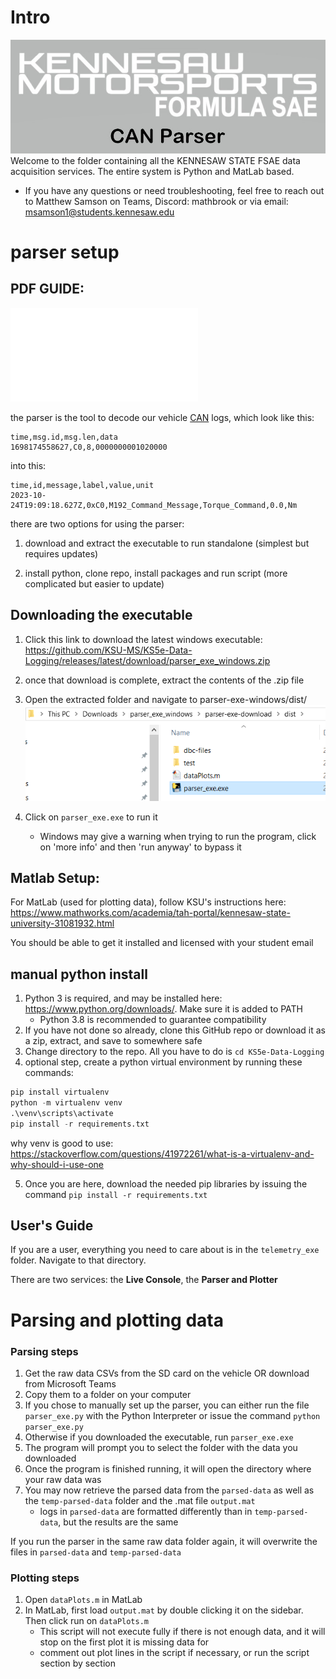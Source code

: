
# Intro

![team logo](readmepics\kennesawmotorsports.jpg)
Welcome to the folder containing all the KENNESAW STATE FSAE data acquisition services. The entire system is Python and MatLab based.

- If you have any questions or need troubleshooting, feel free to reach out to Matthew Samson on Teams, Discord: mathbrook or via email: <msamson1@students.kennesaw.edu>

# parser setup

## PDF GUIDE:

![Here is the setup guide in PDF form](./readmepics/Parser%20setup%20and%20run%20guide.pdf)

the parser is the tool to decode our vehicle [CAN](https://www.csselectronics.com/pages/can-bus-simple-intro-tutorial) logs, which look like this:

```csv
time,msg.id,msg.len,data
1698174558627,C0,8,0000000001020000
```

into this:

```csv
time,id,message,label,value,unit
2023-10-24T19:09:18.627Z,0xC0,M192_Command_Message,Torque_Command,0.0,Nm
```

there are two options for using the parser:

1. download and extract the executable to run standalone (simplest but requires updates)

2. install python, clone repo, install packages and run script (more complicated but easier to update)

## Downloading the executable

1. Click this link to download the latest windows executable: <https://github.com/KSU-MS/KS5e-Data-Logging/releases/latest/download/parser_exe_windows.zip>

2. once that download is complete, extract the contents of the .zip file 
3. Open the extracted folder and navigate to parser-exe-windows/dist/ ![parser exe download directory](readmepics\parser-exe-directory.png)
4. Click on `parser_exe.exe` to run it
    - Windows may give a warning when trying to run the program, click on 'more info' and then 'run anyway' to bypass it

## Matlab Setup:

For MatLab (used for plotting data), follow KSU's instructions here: <https://www.mathworks.com/academia/tah-portal/kennesaw-state-university-31081932.html>

You should be able to get it installed and licensed with your student email

## manual python install

1. Python 3 is required, and may be installed here: <https://www.python.org/downloads/>. Make sure it is added to PATH
    - Python 3.8 is recommended to guarantee compatibility
2. If you have not done so already, clone this GitHub repo or download it as a zip, extract, and save to somewhere safe
3. Change directory to the repo. All you have to do is `cd KS5e-Data-Logging`
4. optional step, create a python virtual environment by running these commands:

```python
pip install virtualenv
python -m virtualenv venv
.\venv\scripts\activate
pip install -r requirements.txt
```

why venv is good to use: <https://stackoverflow.com/questions/41972261/what-is-a-virtualenv-and-why-should-i-use-one>

5. Once you are here, download the needed pip libraries by issuing the command `pip install -r requirements.txt`

## User's Guide

If you are a user, everything you need to care about is in the `telemetry_exe` folder. Navigate to that directory.

There are two services: the **Live Console**, the **Parser and Plotter**

# Parsing and plotting data

### Parsing steps 

1. Get the raw data CSVs from the SD card on the vehicle OR download from Microsoft Teams
2. Copy them to a folder on your computer
3. If you chose to manually set up the parser, you can either run the file `parser_exe.py` with the Python Interpreter or issue the command `python parser_exe.py`
4. Otherwise if you downloaded the executable, run `parser_exe.exe`
5. The program will prompt you to select the folder with the data you downloaded
6. Once the program is finished running, it will open the directory where your raw data was 
7. You may now retrieve the parsed data from the `parsed-data` as well as the `temp-parsed-data` folder and the .mat file `output.mat`
   - logs in `parsed-data` are formatted differently than in `temp-parsed-data`, but the results are the same

If you run the parser in the same raw data folder again, it will overwrite the files in `parsed-data` and `temp-parsed-data`

### Plotting steps 

1. Open `dataPlots.m` in MatLab
2. In MatLab, first load `output.mat` by double clicking it on the sidebar. Then click run on `dataPlots.m`
    - This script will not execute fully if there is not enough data, and it will stop on the first plot it is missing data for
    - comment out plot lines in the script if necessary, or run the script section by section

<!-- ### Live Console -->

<!-- 1. Either run the file `console_exe.py` with the Python Interpreter or issue the command `py -3 console_exe.py`
2. Select your source of data input and run it
   - currently the only working data source is "teensy"
   -  -->
